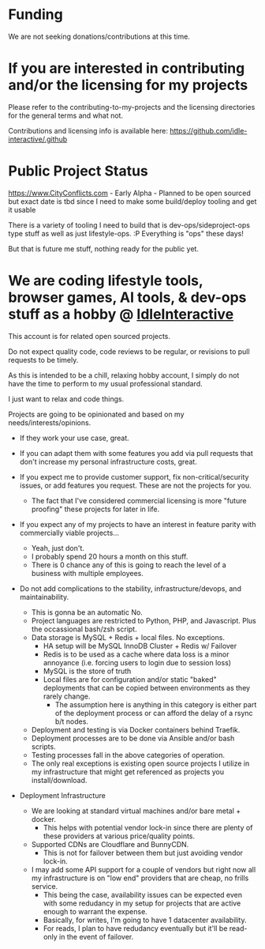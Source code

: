 # Funding

We are not seeking donations/contributions at this time.

# If you are interested in contributing and/or the licensing for my projects

Please refer to the contributing-to-my-projects and the licensing directories for the general terms and what not.

Contributions and licensing info is available here: https://github.com/idle-interactive/.github

# Public Project Status

https://www.CityConflicts.com - Early Alpha - Planned to be open sourced but exact date is tbd since I need to make some build/deploy tooling and get it usable

There is a variety of tooling I need to build that is dev-ops/sideproject-ops type stuff as well as just lifestyle-ops. :P Everything is "ops" these days!

But that is future me stuff, nothing ready for the public yet.

# We are coding lifestyle tools, browser games, AI tools, & dev-ops stuff as a hobby @ [IdleInteractive](https://www.IdleInteractive.com)

This account is for related open sourced projects.

Do not expect quality code, code reviews to be regular, or revisions to pull requests to be timely.

As this is intended to be a chill, relaxing hobby account, I simply do not have the time to perform to my usual professional standard. 

I just want to relax and code things.

Projects are going to be opinionated and based on my needs/interests/opinions. 

* If they work your use case, great. 

* If you can adapt them with some features you add via pull requests that don't increase my personal infrastructure costs, great.

* If you expect me to provide customer support, fix non-critical/security issues, or add features you request. These are not the projects for you.
    * The fact that I've considered commercial licensing is more "future proofing" these projects for later in life.

* If you expect any of my projects to have an interest in feature parity with commercially viable projects...
    * Yeah, just don't. 
    * I probably spend 20 hours a month on this stuff. 
    * There is 0 chance any of this is going to reach the level of a business with multiple employees.

* Do not add complications to the stability, infrastructure/devops, and maintainability.
    * This is gonna be an automatic No.
    * Project languages are restricted to Python, PHP, and Javascript. Plus the occassional bash/zsh script.
    * Data storage is MySQL + Redis + local files. No exceptions.
        * HA setup will be MySQL InnoDB Cluster + Redis w/ Failover
        * Redis is to be used as a cache where data loss is a minor annoyance (i.e. forcing users to login due to session loss)
        * MySQL is the store of truth
        * Local files are for configuration and/or static "baked" deployments that can be copied between environments as they rarely change.
            * The assumption here is anything in this category is either part of the deployment process or can afford the delay of a rsync b/t nodes.
    * Deployment and testing is via Docker containers behind Traefik.
    * Deployment processes are to be done via Ansible and/or bash scripts.
    * Testing processes fall in the above categories of operation.
    * The only real exceptions is existing open source projects I utilize in my infrastructure that might get referenced as projects you install/download.

* Deployment Infrastructure
    * We are looking at standard virtual machines and/or bare metal + docker.
        * This helps with potential vendor lock-in since there are plenty of these providers at various price/quality points.
    * Supported CDNs are Cloudflare and BunnyCDN.
        * This is not for failover between them but just avoiding vendor lock-in.
    * I may add some API support for a couple of vendors but right now all my infrastructure is on "low end" providers that are cheap, no frills service.
        * This being the case, availability issues can be expected even with some redudancy in my setup for projects that are active enough to warrant the expense.
        * Basically, for writes, I'm going to have 1 datacenter availability.
        * For reads, I plan to have redudancy eventually but it'll be read-only in the event of failover.
